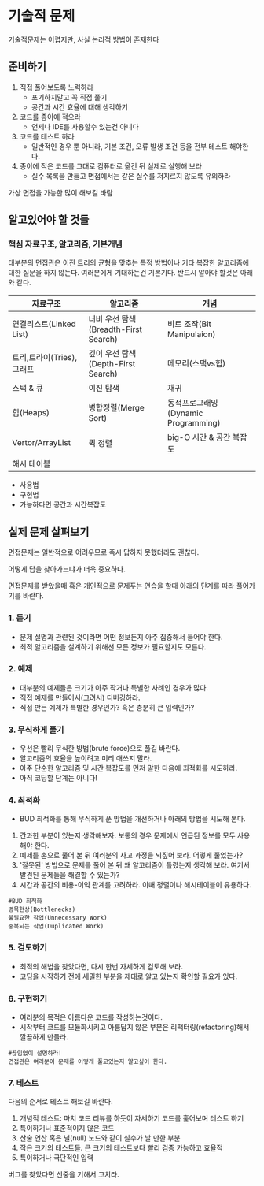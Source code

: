 # 기술적 문제
기술적문제는 어렵지만, 사실 논리적 방법이 존재한다
## 준비하기
1. 직접 풀어보도록 노력하라
    - 포기하지말고 꼭 직접 풀기
    - 공간과 시간 효율에 대해 생각하기
2. 코드를 종이에 적으라
    - 언제나 IDE를 사용할수 있는건 아니다
3. 코드를 테스트 하라
    - 일반적인 경우 뿐 아니라, 기본 조건, 오류 발생 조건 등을 전부 테스트 해야한다.
4. 종이에 적은 코드를 그대로 컴퓨터로 옮긴 뒤 실제로 실행해 보라
    - 실수 목록을 만들고 면접에서는 같은 실수를 저지르지 않도록 유의하라

가상 면접을 가능한 많이 해보길 바람

## 알고있어야 할 것들
### 핵심 자료구조, 알고리즘, 기본개념
대부분의 면접관은 이진 트리의 균형을 맞추는 특정 방법이나 기타 복잡한 알고리즘에 대한 질문을 하지 않는다.
여러분에게 기대하는건 기본기다. 반드시 알아야 할것은 아래와 같다.

|자료구조|알고리즘|개념|
|-|-|-|
|연결리스트(Linked List)|너비 우선 탐색(Breadth-First Search)|비트 조작(Bit Manipulaion)|
|트리,트라이(Tries),그래프|깊이 우선 탐색(Depth-First Search)|메모리(스택vs힙)|
|스택 & 큐|이진 탐색|재귀|
|힙(Heaps)|병합정렬(Merge Sort)|동적프로그래밍(Dynamic Programming)|
|Vertor/ArrayList|퀵 정렬|big-O 시간 & 공간 복잡도|
|해시 테이블|

- 사용법
- 구현법
- 가능하다면 공간과 시간복잡도

## 실제 문제 살펴보기
면접문제는 일반적으로 어려우므로 즉시 답하지 못했더라도 괜찮다.

어떻게 답을 찾아가느냐가 더욱 중요하다.

면접문제를 받았을때 혹은 개인적으로 문제푸는 연습을 할때 아래의 단계를 따라 풀어가기를 바란다.

### 1. 듣기
- 문제 설명과 관련된 것이라면 어떤 정보든지 아주 집중해서 들어야 한다. 
- 최적 알고리즘을 설계하기 위해선 모든 정보가 필요할지도 모른다.
### 2. 예제
- 대부분의 예제들은 크기가 아주 작거나 특별한 사례인 경우가 많다.
- 직접 예제를 만들어서(그려서) 디버깅하라.
- 직접 만든 예제가 특별한 경우인가? 혹은 충분히 큰 입력인가?
### 3. 무식하게 풀기
- 우선은 빨리 무식한 방법(brute force)으로 풀길 바란다.
- 알고리즘의 효율을 높이려고 미리 애쓰지 말라.
- 아주 단순한 알고리즘 및 시간 복잡도를 먼저 말한 다음에 최적화를 시도하라.
- 아직 코딩할 단계는 아니다!
### 4. 최적화
- BUD 최적화를 통해 무식하게 푼 방법을 개선하거나 아래의 방법을 시도해 본다.
1. 간과한 부분이 있는지 생각해보자. 보통의 경우 문제에서 언급된 정보를 모두 사용해야 한다.
2. 예제를 손으로 풀어 본 뒤 여러분의 사고 과정을 되짚어 보라. 어떻게 풀었는가?
3. '잘못된' 방법으로 문제를 풀어 본 뒤 왜 알고리즘이 틀렸는지 생각해 보라. 여기서 발견된 문제들을 해결할 수 있는가?
4. 시간과 공간의 비용-이익 관계를 고려하라. 이때 정렬이나 해시테이블이 유용하다.
```
#BUD 최적화
병목현상(Bottlenecks)
불필요한 작업(Unnecessary Work)
중복되는 작업(Duplicated Work)
```
### 5. 검토하기
- 최적의 해법을 찾았다면, 다시 한번 자세하게 검토해 보라.
- 코딩을 시작하기 전에 세밀한 부분을 제대로 알고 있는지 확인할 필요가 있다.
### 6. 구현하기
- 여러분의 목적은 아름다운 코드를 작성하는것이다.
- 시작부터 코드를 모듈화시키고 아름답지 않은 부분은 리팩터링(refactoring)해서 깔끔하게 만들라.
```
#끊임없이 설명하라!
면접관은 여러분이 문제를 어떻게 풀고있는지 알고싶어 한다.
```
### 7. 테스트
다음의 순서로 테스트 해보길 바란다.
1. 개념적 테스트: 마치 코드 리뷰를 하듯이 자세하기 코드를 훑어보며 테스트 하기
2. 특이하거나 표준적이지 않은 코드
3. 산술 연산 혹은 널(null) 노드와 같이 실수가 날 만한 부분
4. 작은 크기의 테스트들. 큰 크기의 테스트보다 빨리 검증 가능하고 효율적
5. 특이하거나 극단적인 입력

버그를 찾았다면 신중을 기해서 고치라.